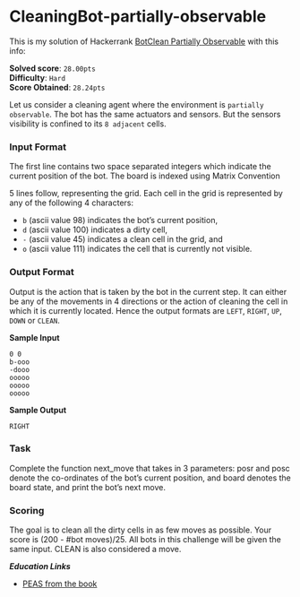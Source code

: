 # CleaningBot-partially-observable
This is my solution of Hackerrank [BotClean Partially Observable](https://www.hackerrank.com/challenges/botcleanv2/problem) with this info:

**Solved score**: `28.00pts`<br>
**Difficulty**: `Hard`<br>
**Score Obtained**: `28.24pts`

Let us consider a cleaning agent where the environment is `partially observable`. The bot has the same actuators and sensors. But the sensors visibility is confined to its `8 adjacent` cells.
 
### Input Format
The first line contains two space separated integers which indicate the current position of the bot. The board is indexed using Matrix Convention

5 lines follow, representing the grid. Each cell in the grid is represented by any of the following 4 characters:
* `b` (ascii value 98) indicates the bot’s current position,
* `d` (ascii value 100) indicates a dirty cell,
* `-` (ascii value 45) indicates a clean cell in the grid, and
* `o` (ascii value 111) indicates the cell that is currently not visible.

### Output Format
Output is the action that is taken by the bot in the current step. It can either be any of the movements in 4 directions or the action of cleaning the cell in which it is currently located. Hence the output formats are `LEFT`, `RIGHT`, `UP`, `DOWN` or `CLEAN`.

**Sample Input**
```
0 0
b-ooo
-dooo
ooooo
ooooo
ooooo
```

**Sample Output**
```
RIGHT
```

### Task
Complete the function next_move that takes in 3 parameters: posr and posc denote the co-ordinates of the bot’s current position, and board denotes the board state, and print the bot’s next move.

### Scoring
The goal is to clean all the dirty cells in as few moves as possible. Your score is (200 - #bot moves)/25. All bots in this challenge will be given the same input. CLEAN is also considered a move.

***Education Links***
* [PEAS from the book](https://www.hackerrank.com/external_redirect?to=http://en.wikipedia.org/wiki/Artificial_Intelligence%3a_A_Modern_Approach)
